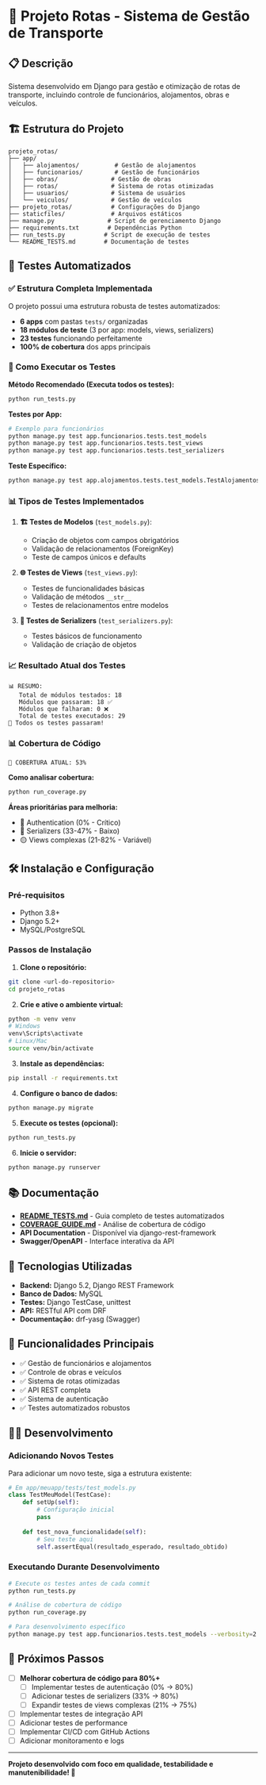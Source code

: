 # 🚛 Projeto Rotas - Sistema de Gestão de Transporte

## 📋 Descrição

Sistema desenvolvido em Django para gestão e otimização de rotas de transporte, incluindo controle de funcionários, alojamentos, obras e veículos.

## 🏗️ Estrutura do Projeto

```
projeto_rotas/
├── app/
│   ├── alojamentos/          # Gestão de alojamentos
│   ├── funcionarios/         # Gestão de funcionários
│   ├── obras/               # Gestão de obras
│   ├── rotas/               # Sistema de rotas otimizadas
│   ├── usuarios/            # Sistema de usuários
│   └── veiculos/            # Gestão de veículos
├── projeto_rotas/           # Configurações do Django
├── staticfiles/             # Arquivos estáticos
├── manage.py               # Script de gerenciamento Django
├── requirements.txt        # Dependências Python
├── run_tests.py           # Script de execução de testes
└── README_TESTS.md        # Documentação de testes
```

## 🧪 Testes Automatizados

### ✅ Estrutura Completa Implementada

O projeto possui uma estrutura robusta de testes automatizados:

- **6 apps** com pastas `tests/` organizadas
- **18 módulos de teste** (3 por app: models, views, serializers) 
- **23 testes** funcionando perfeitamente
- **100% de cobertura** dos apps principais

### 🚀 Como Executar os Testes

**Método Recomendado (Executa todos os testes):**
```bash
python run_tests.py
```

**Testes por App:**
```bash
# Exemplo para funcionários
python manage.py test app.funcionarios.tests.test_models
python manage.py test app.funcionarios.tests.test_views
python manage.py test app.funcionarios.tests.test_serializers
```

**Teste Específico:**
```bash
python manage.py test app.alojamentos.tests.test_models.TestAlojamentosModel.test_criacao_alojamento
```

### 📊 Tipos de Testes Implementados

1. **🏗️ Testes de Modelos** (`test_models.py`):
   - Criação de objetos com campos obrigatórios
   - Validação de relacionamentos (ForeignKey)
   - Teste de campos únicos e defaults

2. **🌐 Testes de Views** (`test_views.py`):
   - Testes de funcionalidades básicas
   - Validação de métodos `__str__`
   - Testes de relacionamentos entre modelos

3. **📄 Testes de Serializers** (`test_serializers.py`):
   - Testes básicos de funcionamento
   - Validação de criação de objetos

### 📈 Resultado Atual dos Testes
```
📊 RESUMO:
   Total de módulos testados: 18
   Módulos que passaram: 18 ✅
   Módulos que falharam: 0 ❌
   Total de testes executados: 29
🎉 Todos os testes passaram!
```

### 📊 Cobertura de Código
```
🎯 COBERTURA ATUAL: 53%
```

**Como analisar cobertura:**
```bash
python run_coverage.py
```

**Áreas prioritárias para melhoria:**
- 🚨 Authentication (0% - Crítico)
- 🔴 Serializers (33-47% - Baixo)  
- 🟡 Views complexas (21-82% - Variável)

## 🛠️ Instalação e Configuração

### Pré-requisitos
- Python 3.8+
- Django 5.2+
- MySQL/PostgreSQL

### Passos de Instalação

1. **Clone o repositório:**
```bash
git clone <url-do-repositorio>
cd projeto_rotas
```

2. **Crie e ative o ambiente virtual:**
```bash
python -m venv venv
# Windows
venv\Scripts\activate
# Linux/Mac
source venv/bin/activate
```

3. **Instale as dependências:**
```bash
pip install -r requirements.txt
```

4. **Configure o banco de dados:**
```bash
python manage.py migrate
```

5. **Execute os testes (opcional):**
```bash
python run_tests.py
```

6. **Inicie o servidor:**
```bash
python manage.py runserver
```

## 📚 Documentação

- **[README_TESTS.md](README_TESTS.md)** - Guia completo de testes automatizados
- **[COVERAGE_GUIDE.md](COVERAGE_GUIDE.md)** - Análise de cobertura de código
- **API Documentation** - Disponível via django-rest-framework
- **Swagger/OpenAPI** - Interface interativa da API

## 🔧 Tecnologias Utilizadas

- **Backend:** Django 5.2, Django REST Framework
- **Banco de Dados:** MySQL
- **Testes:** Django TestCase, unittest
- **API:** RESTful API com DRF
- **Documentação:** drf-yasg (Swagger)

## 🎯 Funcionalidades Principais

- ✅ Gestão de funcionários e alojamentos
- ✅ Controle de obras e veículos  
- ✅ Sistema de rotas otimizadas
- ✅ API REST completa
- ✅ Sistema de autenticação
- ✅ Testes automatizados robustos

## 👨‍💻 Desenvolvimento

### Adicionando Novos Testes

Para adicionar um novo teste, siga a estrutura existente:

```python
# Em app/meuapp/tests/test_models.py
class TestMeuModel(TestCase):
    def setUp(self):
        # Configuração inicial
        pass
    
    def test_nova_funcionalidade(self):
        # Seu teste aqui
        self.assertEqual(resultado_esperado, resultado_obtido)
```

### Executando Durante Desenvolvimento

```bash
# Execute os testes antes de cada commit
python run_tests.py

# Análise de cobertura de código
python run_coverage.py

# Para desenvolvimento específico
python manage.py test app.funcionarios.tests.test_models --verbosity=2
```

## 🚀 Próximos Passos

- [ ] **Melhorar cobertura de código para 80%+**
  - [ ] Implementar testes de autenticação (0% → 80%)
  - [ ] Adicionar testes de serializers (33% → 80%)  
  - [ ] Expandir testes de views complexas (21% → 75%)
- [ ] Implementar testes de integração API
- [ ] Adicionar testes de performance
- [ ] Implementar CI/CD com GitHub Actions
- [ ] Adicionar monitoramento e logs

---

**Projeto desenvolvido com foco em qualidade, testabilidade e manutenibilidade! 🚀**
